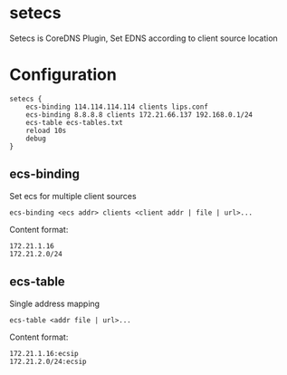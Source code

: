 # setecs

Setecs is CoreDNS Plugin, Set EDNS according to client source location 


# Configuration

    setecs {
        ecs-binding 114.114.114.114 clients lips.conf
        ecs-binding 8.8.8.8 clients 172.21.66.137 192.168.0.1/24
        ecs-table ecs-tables.txt
        reload 10s
        debug
    }

## ecs-binding

Set ecs for multiple client sources

    ecs-binding <ecs addr> clients <client addr | file | url>...

Content format:

    172.21.1.16
    172.21.2.0/24


## ecs-table

Single address mapping
    
    ecs-table <addr file | url>...

Content format:

    172.21.1.16:ecsip
    172.21.2.0/24:ecsip